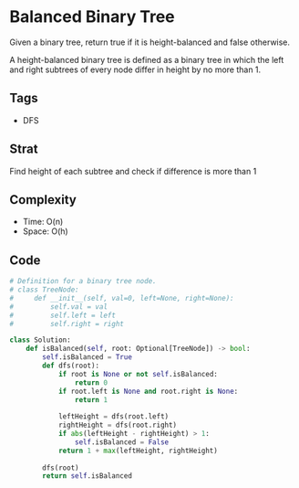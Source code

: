 # Balanced Binary Tree
Given a binary tree, return true if it is height-balanced and false otherwise.

A height-balanced binary tree is defined as a binary tree in which the left and right subtrees of every node differ in height by no more than 1.

## Tags
- DFS

## Strat
Find height of each subtree and check if difference is more than 1

## Complexity

- Time: O(n)
- Space: O(h)

## Code

```python
# Definition for a binary tree node.
# class TreeNode:
#     def __init__(self, val=0, left=None, right=None):
#         self.val = val
#         self.left = left
#         self.right = right

class Solution:
    def isBalanced(self, root: Optional[TreeNode]) -> bool:
        self.isBalanced = True
        def dfs(root):
            if root is None or not self.isBalanced:
                return 0
            if root.left is None and root.right is None:
                return 1
            
            leftHeight = dfs(root.left)
            rightHeight = dfs(root.right)
            if abs(leftHeight - rightHeight) > 1:
                self.isBalanced = False
            return 1 + max(leftHeight, rightHeight)
        
        dfs(root)
        return self.isBalanced
```